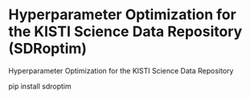 # Hyperparameter Optimization for the KISTI Science Data Repository (SDRoptim)
Hyperparameter Optimization for the KISTI Science Data Repository

pip install sdroptim
